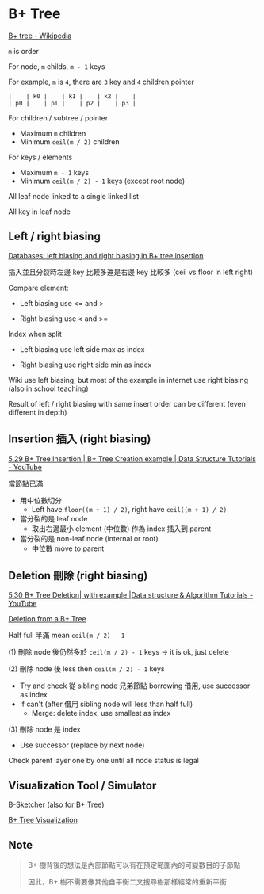 # B+ Tree

[B+ tree - Wikipedia](https://en.wikipedia.org/wiki/B%2B_tree)

`m` is order

For node, `m` childs, `m - 1` keys

For example, `m` is `4`, there are `3` key and `4` children pointer

```
|    | k0 |    | k1 |    | k2 |    |
| p0 |    | p1 |    | p2 |    | p3 |
```

For children / subtree / pointer

- Maximum `m` children
- Minimum `ceil(m / 2)` children

For keys / elements

- Maximum `m - 1` keys
- Minimum `ceil(m / 2) - 1` keys (except root node)

All leaf node linked to a single linked list

All key in leaf node



## Left / right biasing

[Databases: left biasing and right biasing in B+ tree insertion](https://gateoverflow.in/91462/left-biasing-and-right-biasing-in-b-tree-insertion)

插入並且分裂時左邊 key 比較多還是右邊 key 比較多 (ceil vs floor in left right)

Compare element:

- Left biasing use \<= and >

- Right biasing use \< and \>=

Index when split

- Left biasing use left side max as index

- Right biasing use right side min as index

Wiki use left biasing, but most of the example in internet use right biasing (also in school teaching)

Result of left / right biasing with same insert order can be different (even different in depth)



## Insertion 插入 (right biasing)

[5.29 B+ Tree Insertion | B+ Tree Creation example | Data Structure Tutorials - YouTube](https://www.youtube.com/watch?v=DqcZLulVJ0M)

當節點已滿

- 用中位數切分
  - Left have `floor((m + 1) / 2)`, right have `ceil((m + 1) / 2)`
- 當分裂的是 leaf node
  - 取出右邊最小 element (中位數) 作為 index 插入到 parent
- 當分裂的是 non-leaf node (internal or root)
  - 中位數 move to parent




## Deletion 刪除 (right biasing)

[5.30 B+ Tree Deletion| with example |Data structure & Algorithm Tutorials - YouTube](https://www.youtube.com/watch?v=pGOdeCpuwpI)

[Deletion from a B+ Tree](https://www.programiz.com/dsa/deletion-from-a-b-plus-tree)

Half full 半滿 mean `ceil(m / 2) - 1`

(1) 刪除 node 後仍然多於 `ceil(m / 2) - 1` keys -> it is ok, just delete

(2) 刪除 node 後 less then `ceil(m / 2) - 1` keys
- Try and check 從 sibling node 兄弟節點 borrowing 借用, use successor as index
- If can't (after 借用 sibling node will less than half full)
  - Merge: delete index, use smallest as index

(3) 刪除 node 是 index
- Use successor (replace by next node)

Check parent layer one by one until all node status is legal



## Visualization Tool / Simulator

[B-Sketcher (also for B+ Tree)](https://projects.calebevans.me/b-sketcher/)

[B+ Tree Visualization](https://www.cs.usfca.edu/~galles/visualization/BPlusTree.html)



## Note

> B+ 樹背後的想法是內部節點可以有在預定範圍內的可變數目的子節點
> 
> 因此，B+ 樹不需要像其他自平衡二叉搜尋樹那樣經常的重新平衡


